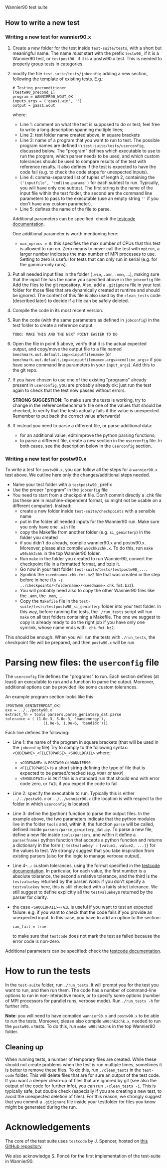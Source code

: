  Wannier90 test suite

## How to write a new test

### Writing a new test for wannier90.x

1. Create a new folder for the test inside `test-suite/tests`, 
   with a short but meaningful name. 
   The name *must* start with the prefix `testw90_` if it is a Wannier90
   test, or `testpost90_` if it is a postw90.x test. This is needed to properly
   group tests in categories.

2. modify the file `test-suite/tests/jobconfig` adding a new section, 
   following the template of existing tests. E.g.:
   ```
   # Testing preconditioner
   [testw90_precond_1]
   program = WANNIER90_WOUT_OK
   inputs_args = ('gaas1.win', '')
   output = gaas1.wout
   ```
   where:
   - Line 1: comment on what the test is supposed to do or test; 
     feel free to write a long description spanning multiple lines;
   - Line 2: test folder name created above, in square brackets
   - Line 3: name of a program that you want to run to test.
      The possible program names are defined in `test-suite/tests/userconfig`, discussed
      below. The "program" defines which executable to use to run the program, 
      which parser needs to be used, and which custom tolerances should be used to
      compare results of the test with reference results. It also defines if the test
      is expected to have the code fail (e.g. to check the code stops for unexpected 
      inputs).
   - Line 4: comma-separated list of tuples of length 2, containing the
     `('inputfile', 'cmdline-params')` for each subtest to run. Typically, you 
     will have only one subtest. The first string is the name of the input file within
     the test folder, the second are the command line parameters to pass to the 
     executable (use an empty string `''` if you don't have any custom parameter).
   - Line 5: defines the name of the file to parse.
  
   Additional parameters can be specified: check the 
   [testcode documentation](http://testcode.readthedocs.io/).

   One additional parameter is worth mentioning here:
   
   - `max_nprocs = 0`: this specifies the max number of CPUs that this test
     is allowed to run on. Zero means to never call the test with `mpirun`, 
     a larger number indicates the max number of MPI processes to use. Setting to
     zero is useful for tests that can only run in serial (e.g. for the gamma-only
     runs).

3. Put all needed input files in the folder (`.win`, `.amn`, `.mmn`, ...), making sure
   that the input file has the name you specified above in the `jobconfig` file.
   Add the files to the git repository. 
   Also, add a `.gitignore` file in your test folder for those files that are dynamically 
   created at runtime and should be ignored. The content of this file is also used by
   the `clean_tests` code (described later) to decide if a file can be safely deleted.

4. Compile the code in its most recent version.
5. Run the code (with the same parameters as defined in `jobconfig`) 
   in the test folder to create a reference output.

   `TODO: MAKE THIS AND THE NEXT POINT EASIER TO DO`

6. Open the file in point 5 above, verify that it is the actual expected output,
   and copy/move the output file to a file named `benchmark.out.default.inp=<inputfilename>` 
   (or `benchmark.out.default.inp=<inputfilename>.args=<cmdline_args>` if you have
   some command line parameters in your `input_args`). Add this to the git repo.

7. If you have chosen to use one of the existing "programs" already present in `userconfig`,
   you are probably already ok: just run the test again to check that the test now passes
   without errors. 

   **STRONG SUGGESTION**: To make sure the tests is working, try to change in the 
   reference/benchmark file one of the values that should be checked, to verify that 
   the tests actually fails if the value is unexpected. Remember to put back the correct
   value afterwards!

8. If instead you need to parse a different file, or parse additional data:
   * for an additional value, edit/improve the python parsing functions;
   * to parse a different file, create a new section in the `userconfig` file.
   In both cases, see the description below in the `userconfig` section.

### Writing a new test for postw90.x
To write a test for `postw90.x`, you can follow all the steps for a `wannier90.x`
test above. We outline here only the changes/additional steps needed.
- Name your test folder with a `testpostw90_` prefix
- Use the proper "program" in the `jobconfig` file
- You need to start from a checkpoint file. Don't commit directly a .chk file
  (as these are in machine-dependent format, so might not be usable on a
  different computer). Instead:
  * create a new folder inside `test-suite/checkpoints` with a sensible name
  * put in the folder all needed inputs for the Wannier90 run. Make sure you
    only have one `.win` file
  * copy the Makefile from another folder (e.g. `si_geninterp`) in the folder
    you created
  * if you didn't do already, compile wannier90.x and postw90.x. Moreover, 
    please also compile `w90chk2chk.x`. To do this, run `make w90chk2chk` 
    in the top Wannier90 folder.
  * Run `make` in the folder you created to run Wannier90, convert the 
    checkpoint file in a formatted format, and bzip it.
  * Go now in your test folder `test-suite/tests/testpostw90_...`.
  * Symlink the `<seedname>.chk.fmt.bz2` file that was created in the step
    before in here (`ln -s ../checkpoints/<foldername>/<seedname>.chk.fmt.bz2`).
  * You will probably need also to copy the other Wannier90 files like the
    `.amn`, the `.mmn`, ...
  * Copy the `Makefile` file in the `test-suite/tests/testpostw90_si_geninterp`
    folder into your test folder. In this way, before running the tests, the
   `./run_tests` script will run `make` on all test folders containing a 
   Makefile. The one we suggest to copy is already ready to do the right job
   if you have only one symlink, whose name ends with `.chk.fmt.bz2`.

This should be enough. When you will run the tests with `./run_tests`, 
the checkpoint file will be prepared, and then `postw90.x` will be run.

# Parsing new files: the `userconfig` file
The `userconfig` file defines the "programs" to run. Each section
defines (at least) an executable to run and a function to parse the output.
Moreover, additional options can be provided like some custom tolerances.

An example program section looks like this:
```
[POSTW90_GENINTERPDAT_OK]
exe = ../../postw90.x
extract_fn = tools parsers.parse_geninterp_dat.parse
tolerance = ( (1.0e-3, 5.0e-3, 'bandenergy'),
	             (1.0e-6, 1.0e-6, 'bandidx')))
```
Each line defines the following:
* Line 1: the name of the program in square brackets (that will be used in the `jobconfig` file)
  Try to comply to the following syntax: `<CODENAME>_<FILETOPARSE>_<SHOULDFAIL>` where:
  * `<CODENAME>` is `POSTW90` or `WANNIER90`
  * `<FILETOPARSE>` is a short string defining the type of file that is expected to be
    parsed/checked (e.g. `WOUT` or `NNKP`)
  * `<SHOULDFAIL>` is `OK` if this is a standard run that should end with error code zero,
    or `FAIL` if you expect the code to fail.
* Line 2: specify the executable to run. Typically this is either `../../postw90.x` or
  `../../wannier90.x` (the location is with respect to the folder in which `userconfig` is
  located)
* Line 3: define the (python) function to parse the output files. In the example above, 
  the two parameters indicate that the python modules live in the folder `tools` and, 
  within it, the function `parse` will be called, defined inside
  `parsers/parse_geninterp_dat.py`. 
  To parse a new file, define a new file inside `tools/parsers`, and within it define
  a `parse(fname)` python function that accepts a python function and returns
  a dictionary in the form `{'testvaluekey': [value1, value2, ...]}` for the values
  to test. We strongly suggest that you take inspiration from existing parsers (also
  for the logic to manage verbose output).
* Line 4-...: custom tolerances, using the format specified in the
  [testcode documentation](http://testcode.readthedocs.io/). In particular, for each
  value, the first number is a absolute tolarance, the second a relative tolerance, and
  the third is the `testvaluekey` returned by the parser.
  *Note*: if you don't specify a `testvaluekey` here, this is still checked with a fairly 
  strict tolerance. We still suggest to define explicitly all the `testvaluekey`s returned
  by the parser for clarity.

* the case `<SHOULDFAIL>=FAIL` is useful if you want to test an expected failure: e.g. 
  if you want to check that the code fails if you provide an unexpected input.
  In this case, you have to add an option to the section:
  ```
  can_fail = true
  ```
  to make sure that `testcode` does not mark the test as failed because the error code is
  non-zero.

Additional parameters can be specified: check the 
[testcode documentation](http://testcode.readthedocs.io/).

# How to run the tests
In the `test-suite` folder, run `./run_tests`. It will prompt you for the test
you want to run, and then run them.
The code has a number of command-line options to run in non-interactive mode, or
to specify some options (number of MPI processors for parallel runs, verbose mode).
Run `./run_tests -h` for further info.

**Note**: you will need to have compiled `wannier90.x` and `postw90.x` to be able
to run the tests. Moreover, please also compile `w90chk2chk.x`, needed to run the
`postw90.x` tests. To do this, run `make w90chk2chk` in the top Wannier90 folder.

## Cleaning up
When running tests, a number of temporary files are created. While these should not
create problems when the test is run multiple times, sometimes it is better to remove
these files.
To do this, run `./clean_tests` in the `test-code` folder. This will delete files
that are for sure an output of the test code. If you want a deeper clean-up 
of files that are ignored by git (see also the output of the code for further info), 
you can run `./clean_tests -i`. This is typically safe, but double check (especially if
you are creating a new test, to avoid the unexpected deletion of files).
For this reason, we strongly suggest that you commit a `.gitignore` file
inside your testfolder for files you know might be generated during the run.

# Acknowledgements
The core of the test suite uses `testcode` by J. Spencer, hosted
on [this GitHub repository](https://github.com/jsspencer/testcode).

We also acknowledge S. Poncé for the first implementation of the test-suite
in Wannier90.
